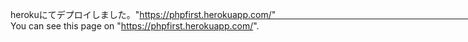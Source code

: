 herokuにてデプロイしました。"https://phpfirst.herokuapp.com/"　　　　　　　　　　　　　　　　　　　　　　　　　　　　　　　　　　　　　　　　　　　　　　　　　　　　　　　　　　　　　　　　　　　　　　
You can see this page on "https://phpfirst.herokuapp.com/".
